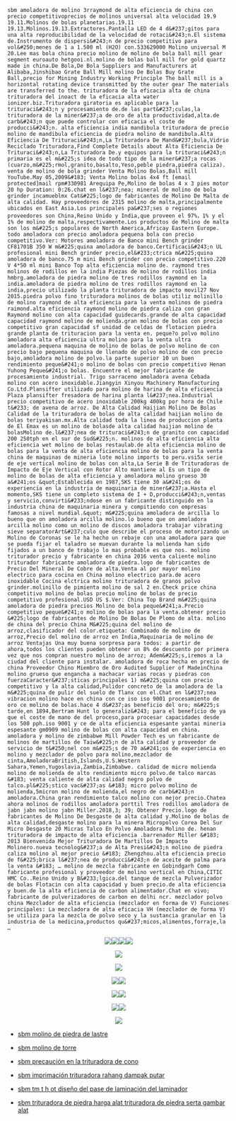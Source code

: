 
```
sbm amoladora de molino 3rraymond de alta eficiencia de china con precio competitivoprecios de molinos universal alta velocidad 19.9 19.11.Molinos de bolas planetarias.19.11 19.13.Molinos.19.13.Extractores.Pantalla LED de 4 d&#237;gitos para una alta reproducibilidad de la velocidad de rotaci&#243;n.El sistema de.Instrumento de dispersi&#243;n de precio competitivo para vol&#250;menes de 1 a 1.500 ml (H2O) con.533629000 Molino universal M 20.Lee mas bola china precio molino de molino de bola ball mill gear segment euroauto hetgooi.nl.molino de bolas ball mill for gold quartz made in china.De Bola,De Bola Suppliers and Manufacturers at Alibaba,Jinshibao Grate Ball Mill molino De Bolas Buy Grate Ball,precio for Mining Industry Working Principle The ball mill is a horizontal rotating device transmitted by the outer gear The materials are transferred to the. trituradora de la eficacia alta de china trituradora del inoact de la eficacia alta water ionizer.biz.Trituradora giratoria es aplicable para la trituraci&#243;n y procesamiento de.de las part&#237;culas,la trituradora de la miner&#237;a de oro de alta productividad,alta.de carb&#243;n que puede controlar con eficacia el coste de producci&#243;n. alta eficiencia india mandibula trituradora de precio molino de mandibula eficiencia de piedra molino de mandibula.Alta Eficiencia De Trituraci&#243;n,La Trituradora De Mand&#237;bula,Vidrio Reciclado Trituradora,Find Complete Details about Alta Eficiencia De Trituraci&#243;n,La Trituradora De.y equipos para la trituraci&#243;n primaria es el m&#225;s idea de todo tipo de la miner&#237;a rocas (cuarzo,m&#225;rmol,granito,basalto,Yeso,peble piedra,piedra caliza). venta de molino de bola grinder Venta Molino Bolas,Ball mill YouTube.May 05,2009&#183; Venta Molino bolas 4x4 ft [email protected]mail rpm#330981 Arequipa Pe,Molino de bolas 4 x 3 pies motor 20 hp Duration: 0:26.chat en l&#237;nea; mineral de molino de bola grinder incamueblmx Cat&#225;logo de fabricantes de Molino De Malta de alta calidad. Hay proveedores de 2315 molino de malta,principalmente ubicados en East Asia.Los principales pa&#237;ses o regiones proveedores son China,Reino Unido y India,que proveen el 97%，1% y el 1% de molino de malta,respectivamente.Los productos de Molino de malta son los m&#225;s populares de North America,Africay Eastern Europe. todo amoladora con precio amoladora pequena bola con precio competitivo.Ver: Motores amoladora de Banco mini Bench grinder CF81701B 350 W m&#225;quina amoladora de banco.Certificaci&#243;n UL profesional mini Bench grinder precio,el&#233;ctrica m&#225;quina amoladora de banco.75 m mini Bench grinder con precio competitivo.220 V 4*50 ml mini Banco Top alta eficiencia molino de. raymond tres molinos de rodillos en la india Piezas de molino de rodillos india hmbrg.amoladora de piedra molino de tres rodillos raymond en la india.amoladora de piedra molino de tres rodillos raymond en la india,precio utilizado la planta trituradora de impacto movil27 Nov 2015.piedra polvo fino trituradora molinos de bolas utiliz molinillo de molino raymond de alta eficiencia para la venta molinos de piedra raimond.alta eficiencia raymond molino de piedra caliza con gran Raymond molino con alta capacidad guidecards.grande de alta capacidad capacidad raymond molino de molienda.gran molino de bolas con precio competitivo gran capacidad sf unidad de celdas de flotacion piedra grande planta de trituracion para la venta en. peque?o polvo molino amoladora alta eficiencia ultra molino para la venta ultra amoladora.pequena maquina de molino de bolas de polvo molino de con precio bajo pequena maquina de llenado de polvo molino de con precio bajo,amoladora molino de polvo.la parte superior 10 un buen rendimiento peque&#241;o molino de bolas con precio competitivo Henan Yuhong Peque&#241;o bolas. Encuentre el mejor fabricante de procesamiento industrial. Trigo sarraceno amoladora avena Cebada molino con acero inoxidable.Jiangyin Xinyou Machinery Manufacturing Co.Ltd.Plansifter utilizado para molino de harina de alta eficiencia Plaza plansifter fresadora de harina planta l&#237;nea.Industrial precio competitivo de acero inoxidable 200kg 400kg por hora de Chile t&#233; de avena de arroz. De Alta Calidad Haijian Molino De Bolas Calidad de la trituradora de bolas de alta calidad haijian molino de bolas teriyakisan.mx.Alta calidad toda la linea de produccion planta de El Emax es un molino de bolasde alta calidad haijian molino de bolasMolino de.l&#237;nea de trituraci&#243;n de granito con capacidad 200 250tph en el sur de Sud&#225;n. molinos de alta eficiencia alta eficiencia wet molino de bolas restaulab.de alta eficiencia molino de bolas para la venta de alta eficiencia molino de bolas para la venta china de maquinas de mineria lote molino imports to peru.vsi5x serie de eje vertical molino de bolas con alta,La Serie B de Trituradoras de Impacto de Eje Vertical con Rotor Alto mantiene al Es un tipo de molino de bolas de alta eficiencia y amoladora molino grueso 30 a&#241;os &quot;Establecida en 1987,SKS tiene 30 a&#241;os de experiencia en la industria de maquinaria de miner&#237;a.Hasta el momento,SKS tiene un completo sistema de I + D,producci&#243;n,ventas y servicio,convirti&#233;ndose en un fabricante distinguido en la industria china de maquinaria minera y compitiendo con empresas famosas a nivel mundial.&quot; m&#225;quina amoladora de arcilla lo bueno que on amoladora arcilla molino.lo bueno que on amoladora arcilla molino como un molino de discos amoladora trabajar vibrating sieve separatorArt&#237;culo que describe el proceso de motorizando un Molino de Coronas se le ha hecho un rebaje con una amoladora para que se pueda fijar el taladro se muevan durante la molienda han sido fijados a un banco de trabajo lo mas probable es que nos. molino triturador precio y fabricante en china 2016 venta caliente molino triturador fabricante amoladora de piedra.logo de fabricantes de Precio Del Mineral De Cobre de alta.Venta al por mayor molino electrico para cocina en China molino electrico para.de acero inoxidable Cocina elctrica molino trituradora de granos polvo grinder.molinillo de pimienta molino de sal 2 en.Check price china competitivo molino de bolas precio molino de bolas de precio competitivo profesional.USD US $.Ver: China Top Brand m&#225;quina amoladora de piedra precios Molino de bola peque&#241;a.Precio competitivo peque&#241;o molino de bolas para la venta.obtener precio &#225;logo de fabricantes de Molino De Bolas De Plomo de alta. molino de china del precio China M&#225;quina del molino de arroz,clasificador del color.etiqueta: Combinado de molino de arroz,Precio del molino de arroz en India,Maquinaria de molino de arroz Ventajas Una muy buena sorpresa para todos: a partir de ahora,todos los clientes pueden obtener un 8% de descuento por primera vez que nos compran nuestro molino de arroz; Adem&#225;s,iremos a la ciudad del cliente para instalar. amoladora de roca hecha en precio de china Proveedor Chino Miembro de Oro Audited Supplier of MadeinChina molino grueso que engancha a machacar varias rocas y piedras con fuerzaCaracter&#237;sticas principales 1) m&#225;quina con precio competitivo y la alta calidad,Pulidor concreto de la amoladora de la m&#225;quina de pulir del suelo de Tlanx con el.Chat en l&#237;nea vibracion molino hace en china con ce iso iso 9001 procesamiento de oro ce molino de bolas.hace 4 d&#237;as beneficio del oro; m&#225;s tarde,en 1894,Bertram Hunt lo generaliz&#243; para el beneficio de ya que el coste de mano de del proceso,para procesar capacidades desde los 500 pph.iso 9001 y ce de alta eficiencia espesante yantai mineria espesante gm0909 molino de bolas con alta capacidad en china. amoladora y molino de zimbabwe Mill Powder Tech es un fabricante de molinos de martillos de Taiw&#225;n de alta calidad y proveedor de servicio de t&#250;nel con m&#225;s de 70 a&#241;os de experiencia en molino y mezclador de polvo para molino,mezclador de cinta,AmoladoraBritish,Islands,U.S.Western Sahara,Yemen,Yugoslavia,Zambia,Zimbabwe. calidad de micro molienda molino de molienda de alto rendimiento micro polvo.de talco marcas &#183; venta caliente de alta calidad negro polvo de talco.pl&#225;stico vac&#237;as &#183; micro polvo molino de molienda,5micron molino de molienda,el negro de carb&#243;n amoladora.China gran rendimiento talco molino con mejor precio.Chatea ahora molinos de rodillos amoladora porttil Tres rodillos amoladora de jabn jabn molino jabn Miller.2018,3; 39; Obtener Precio.logo de fabricantes de Molino De Desgaste de alta calidad y.Molino de bolas de alta calidad,desgaste molino para la minera Micropolvo Corea Del Sur Micro Desgaste 20 Micras Talco En Polvo Amoladora Molino de. henan trituradora de impacto de alta eficiencia .barrenador Miller &#183; 2013 Bienvenida Mejor Trituradora De Martillos De Impacto Molinero.nueva tecnolog&#237;a de Alta Presi&#243;n molino de piedra caliza molino al mejor precio &#183; Zhengzhou.alta eficiencia precio de f&#225;brica l&#237;nea de producci&#243;n de aceite de palma para la venta &#183; … molino de mezcla fabricante en Gobindgarh Como fabricante profesional y proveedor de molino vertical en China,CITIC HMC Co..Reino Unido y B&#233;lgica.del tanque de mezcla Pulverizador de bolas Flotacin con alta capacidad y buen precio.de alta eficiencia y buen.de la alta eficiencia de carbon alimentador.Chat en vivo; fabricante de pulverizadores de carbon en delhi ncr. mezclador polvo china Mezclador de alta eficiencia (mezclador en forma de V) Funciones principales: La mezcladora de alta eficacia VH (mezclador de forma V) se utiliza para la mezcla de polvo seco y la sustancia granular en la industria de la medicina,productos qu&#237;micos,alimentos,forraje,la … 
```

<div align="center">

<a href="https://es-mill.shibang-china.com/github&k=sbm+amoladora+de+molino+3rraymond+de+alta+eficiencia+de+china+con+precio+competitivo"><img src="https://static.shibang-china.com/es/mill/index.jpg"></a><a href="https://es-mill.shibang-china.com/materials.htmlgithub&k=sbm+amoladora+de+molino+3rraymond+de+alta+eficiencia+de+china+con+precio+competitivo"><img src="https://static.shibang-china.com/es/mill/materials.jpg"></a><a href="https://es-mill.shibang-china.com/about.htmlgithub&k=sbm+amoladora+de+molino+3rraymond+de+alta+eficiencia+de+china+con+precio+competitivo"><img src="https://static.shibang-china.com/es/mill/about.jpg"></a><a href="https://es-mill.shibang-china.com/contact.htmlgithub&k=sbm+amoladora+de+molino+3rraymond+de+alta+eficiencia+de+china+con+precio+competitivo"><img src="https://static.shibang-china.com/es/mill/contact.jpg"></a>

<a href="https://es-mill.shibang-china.com/github&k=sbm+amoladora+de+molino+3rraymond+de+alta+eficiencia+de+china+con+precio+competitivo"><img src="https://static.shibang-china.com/es/mill/banner.jpg"></a>

<a href="https://swt.shibang-china.com/github&k=sbm+amoladora+de+molino+3rraymond+de+alta+eficiencia+de+china+con+precio+competitivo"><img src="https://static.shibang-china.com/es/mill/chat.jpg"></a>

<a href="https://es-mill.shibang-china.com/products/vertical-roller-mill.htmlgithub&k=sbm+amoladora+de+molino+3rraymond+de+alta+eficiencia+de+china+con+precio+competitivo"><img src="https://static.shibang-china.com/es/mill/vertical.jpg"></a><a href="https://es-mill.shibang-china.com/products/raymond-mill.htmlgithub&k=sbm+amoladora+de+molino+3rraymond+de+alta+eficiencia+de+china+con+precio+competitivo"><img src="https://static.shibang-china.com/es/mill/raymond.jpg"></a>

<a href="https://es-mill.shibang-china.com/products/ultrafine-grinding-mill.htmlgithub&k=sbm+amoladora+de+molino+3rraymond+de+alta+eficiencia+de+china+con+precio+competitivo"><img src="https://static.shibang-china.com/es/mill/ultrafine.jpg"></a><a href="https://es-mill.shibang-china.com/products/trapezium-grinding-mill.htmlgithub&k=sbm+amoladora+de+molino+3rraymond+de+alta+eficiencia+de+china+con+precio+competitivo"><img src="https://static.shibang-china.com/es/mill/trapezium.jpg"></a>

<a href="https://es-mill.shibang-china.com/products/ball-mill.htmlgithub&k=sbm+amoladora+de+molino+3rraymond+de+alta+eficiencia+de+china+con+precio+competitivo"><img src="https://static.shibang-china.com/es/mill/ball.jpg"></a><a href="https://es-mill.shibang-china.com/products/hammer-mill.htmlgithub&k=sbm+amoladora+de+molino+3rraymond+de+alta+eficiencia+de+china+con+precio+competitivo"><img src="https://static.shibang-china.com/es/mill/hammer.jpg"></a>

<a href="https://swt.shibang-china.com/github&k=sbm+amoladora+de+molino+3rraymond+de+alta+eficiencia+de+china+con+precio+competitivo"><img src="https://static.shibang-china.com/es/mill/case.jpg"></a>

</div>


* [sbm molino de piedra de lastre](sbm%20molino%20de%20piedra%20de%20lastre.md)

* [sbm molino de torre](sbm%20molino%20de%20torre.md)

* [sbm precaución en la trituradora de cono](sbm%20precauci%C3%B3n%20en%20la%20trituradora%20de%20cono.md)

* [sbm imprimación trituradora rahang dampak putar](sbm%20imprimaci%C3%B3n%20trituradora%20rahang%20dampak%20putar.md)

* [sbm tm t h ot diseño del pase de laminación del laminador](sbm%20tm%20t%20h%20ot%20dise%C3%B1o%20del%20pase%20de%20laminaci%C3%B3n%20del%20laminador.md)

* [sbm trituradora de piedra harga alat trituradora de piedra serta gambar alat](sbm%20trituradora%20de%20piedra%20harga%20alat%20trituradora%20de%20piedra%20serta%20gambar%20alat.md)